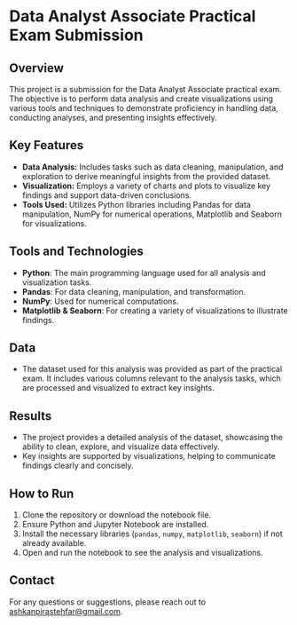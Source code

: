 # Data Analyst Associate Practical Exam Submission

## Overview
This project is a submission for the Data Analyst Associate practical exam. The objective is to perform data analysis and create visualizations using various tools and techniques to demonstrate proficiency in handling data, conducting analyses, and presenting insights effectively.

## Key Features
- **Data Analysis:** Includes tasks such as data cleaning, manipulation, and exploration to derive meaningful insights from the provided dataset.
- **Visualization:** Employs a variety of charts and plots to visualize key findings and support data-driven conclusions.
- **Tools Used:** Utilizes Python libraries including Pandas for data manipulation, NumPy for numerical operations, Matplotlib and Seaborn for visualizations.

## Tools and Technologies
- **Python**: The main programming language used for all analysis and visualization tasks.
- **Pandas**: For data cleaning, manipulation, and transformation.
- **NumPy**: Used for numerical computations.
- **Matplotlib & Seaborn**: For creating a variety of visualizations to illustrate findings.

## Data
- The dataset used for this analysis was provided as part of the practical exam. It includes various columns relevant to the analysis tasks, which are processed and visualized to extract key insights.

## Results
- The project provides a detailed analysis of the dataset, showcasing the ability to clean, explore, and visualize data effectively.
- Key insights are supported by visualizations, helping to communicate findings clearly and concisely.

## How to Run
1. Clone the repository or download the notebook file.
2. Ensure Python and Jupyter Notebook are installed.
3. Install the necessary libraries (`pandas`, `numpy`, `matplotlib`, `seaborn`) if not already available.
4. Open and run the notebook to see the analysis and visualizations.

## Contact
For any questions or suggestions, please reach out to ashkanpirastehfar@gmail.com.

